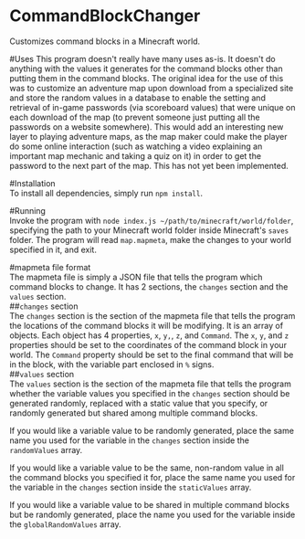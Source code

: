 # CommandBlockChanger
Customizes command blocks in a Minecraft world.

#Uses
This program doesn't really have many uses as-is. It doesn't do anything with the values it generates for the command blocks other than putting them in the command blocks. The original idea for the use of this was to customize an adventure map upon download from a specialized site and store the random values in a database to enable the setting and retrieval of in-game passwords (via scoreboard values) that were unique on each download of the map (to prevent someone just putting all the passwords on a website somewhere). This would add an interesting new layer to playing adventure maps, as the map maker could make the player do some online interaction (such as watching a video explaining an important map mechanic and taking a quiz on it) in order to get the password to the next part of the map. This has not yet been implemented.


#Installation  
To install all dependencies, simply run `npm install`.  

#Running  
Invoke the program with `node index.js ~/path/to/minecraft/world/folder`, specifying the path to your Minecraft world folder inside Minecraft's `saves` folder. The program will read `map.mapmeta`, make the changes to your world specified in it, and exit.  

#mapmeta file format  
The mapmeta file is simply a JSON file that tells the program which command blocks to change. It has 2 sections, the `changes` section and the `values` section.  
##`changes` section  
The `changes` section is the section of the mapmeta file that tells the program the locations of the command blocks it will be modifying. It is an array of objects. Each object has 4 properties, `x`, `y,`, `z`, and `Command`. The `x`, `y`, and `z` properties should be set to the coordinates of the command block in your world. The `Command` property should be set to the final command that will be in the block, with the variable part enclosed in `%` signs.  
##`values` section  
The `values` section is the section of the mapmeta file that tells the program whether the variable values you specified in the `changes` section should be generated randomly, replaced with a static value that you specify, or randomly generated but shared among multiple command blocks. 
  
  
If you would like a variable value to be randomly generated, place the same name you used for the variable in the `changes` section inside the `randomValues` array.  
  
  
If you would like a variable value to be the same, non-random value in all the command blocks you specified it for, place the same name you used for the variable in the `changes` section inside the `staticValues` array.  
  
  
If you would like a variable value to be shared in multiple command blocks but be randomly generated, place the name you used for the variable inside the `globalRandomValues` array.  

